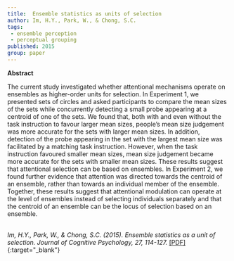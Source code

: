 ```yaml
---
title:  Ensemble statistics as units of selection
author: Im, H.Y., Park, W., & Chong, S.C.
tags:
 - ensemble perception
 - perceptual grouping
published: 2015
group: paper
---
```


**Abstract**

The current study investigated whether attentional mechanisms operate on ensembles as higher-order units for selection. In Experiment 1, we presented sets of circles and asked participants to compare the mean sizes of the sets while concurrently detecting a small probe appearing at a centroid of one of the sets. We found that, both with and even without the task instruction to favour larger mean sizes, people’s mean size judgement was more accurate for the sets with larger mean sizes. In addition, detection of the probe appearing in the set with the largest mean size was facilitated by a matching task instruction. However, when the task instruction favoured smaller mean sizes, mean size judgement became more accurate for the sets with smaller mean sizes. These results suggest that attentional selection can be based on ensembles. In Experiment 2, we found further evidence that attention was directed towards the centroid of an ensemble, rather than towards an individual member of the ensemble. Together, these results suggest that attentional modulation can operate at the level of ensembles instead of selecting individuals separately and that the centroid of an ensemble can be the locus of selection based on an ensemble.
<br><br>

*Im, H.Y., Park, W., & Chong, S.C. (2015). Ensemble statistics as a unit of selection. Journal of Cognitive Psychology, 27, 114-127.* [[PDF]](https://doi.org/10.1080/20445911.2014.985301){:target="_blank"}

<!---
https://doi.org/10.1080/20445911.2014.985301
-->


